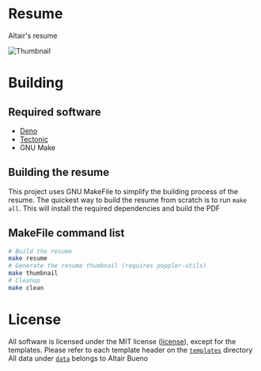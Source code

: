 # Resume

Altair's resume

![Thumbnail](https://github.com/Altair-Bueno/resume/releases/download/latest/thumbnail.png)

# Building

## Required software

- [Deno](https://deno.land)
- [Tectonic](https://github.com/tectonic-typesetting/tectonic)
- GNU Make

## Building the resume

This project uses GNU MakeFile to simplify the building process of the resume.
The quickest way to build the resume from scratch is to run `make all`. This
will install the required dependencies and build the PDF

## MakeFile command list

```bash
# Build the resume
make resume
# Generate the resume thumbnail (requires poppler-utils)
make thumbnail
# Cleanup
make clean
```

# License

All software is licensed under the MIT license ([license](LICENSE)), except for
the templates. Please refer to each template header on the
[`templates`](templates) directory All data under [`data`](data/) belongs to
Altair Bueno
